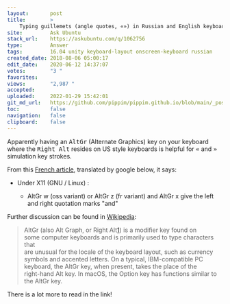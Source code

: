```yaml
---
layout:       post
title:        >
    Typing guillemets (angle quotes, «») in Russian and English keyboards
site:         Ask Ubuntu
stack_url:    https://askubuntu.com/q/1062756
type:         Answer
tags:         16.04 unity keyboard-layout onscreen-keyboard russian
created_date: 2018-08-06 05:00:17
edit_date:    2020-06-12 14:37:07
votes:        "3 "
favorites:    
views:        "2,987 "
accepted:     
uploaded:     2022-01-29 15:42:01
git_md_url:   https://github.com/pippim/pippim.github.io/blob/main/_posts/2018/2018-08-06-Typing-guillemets-_angle-quotes_-«»_-in-Russian-and-English-keyboards.md
toc:          false
navigation:   false
clipboard:    false
---
```


Apparently having an <kbd>AltGr</kbd> (Alternate Graphics) key on your keyboard where the <kbd>Right Alt</kbd> resides on US style keyboards is helpful for <kbd>«</kbd> and <kbd>»</kbd> simulation key strokes.

From this [French article][1], translated by google below, it says:

- Under X11 (GNU / Linux) :

  -  AltGr w (oss variant) or AltGr z (fr variant) and AltGr x give the left and right quotation marks "and"

Further discussion can be found in [Wikipedia][2]:

> AltGr (also Alt Graph, or Right Alt[1]) is a modifier key found on  
> some computer keyboards and is primarily used to type characters that  
> are unusual for the locale of the keyboard layout, such as currency  
> symbols and accented letters. On a typical, IBM-compatible PC  
> keyboard, the AltGr key, when present, takes the place of the  
> right-hand Alt key. In macOS, the Option key has functions similar to  
> the AltGr key.  

There is a lot more to read in the link!

  [1]: https://translate.google.com/translate?hl=en&sl=fr&u=https://fr.wikipedia.org/wiki/Aide:Caract%25C3%25A8res_sp%25C3%25A9ciaux_probl%25C3%25A9matiques&prev=search
  [2]: https://en.wikipedia.org/wiki/AltGr_key
